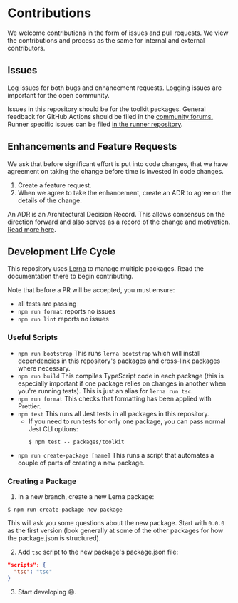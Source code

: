 # Contributions

We welcome contributions in the form of issues and pull requests. We view the contributions and process as the same for internal and external contributors.

## Issues

Log issues for both bugs and enhancement requests. Logging issues are important for the open community.

Issues in this repository should be for the toolkit packages. General feedback for GitHub Actions should be filed in the [community forums.](https://github.community/t5/GitHub-Actions/bd-p/actions) Runner specific issues can be filed [in the runner repository](https://github.com/actions/runner).

## Enhancements and Feature Requests

We ask that before significant effort is put into code changes, that we have agreement on taking the change before time is invested in code changes.

1. Create a feature request.
2. When we agree to take the enhancement, create an ADR to agree on the details of the change.

An ADR is an Architectural Decision Record. This allows consensus on the direction forward and also serves as a record of the change and motivation. [Read more here](../docs/adrs/README.md).

## Development Life Cycle

This repository uses [Lerna](https://github.com/lerna/lerna#readme) to manage multiple packages. Read the documentation there to begin contributing.

Note that before a PR will be accepted, you must ensure:

- all tests are passing
- `npm run format` reports no issues
- `npm run lint` reports no issues

### Useful Scripts

- `npm run bootstrap` This runs `lerna bootstrap` which will install dependencies in this repository's packages and cross-link packages where necessary.
- `npm run build` This compiles TypeScript code in each package (this is especially important if one package relies on changes in another when you're running tests). This is just an alias for `lerna run tsc`.
- `npm run format` This checks that formatting has been applied with Prettier.
- `npm test` This runs all Jest tests in all packages in this repository.
  - If you need to run tests for only one package, you can pass normal Jest CLI options:
    ```console
    $ npm test -- packages/toolkit
    ```
- `npm run create-package [name]` This runs a script that automates a couple of parts of creating a new package.

### Creating a Package

1. In a new branch, create a new Lerna package:

```console
$ npm run create-package new-package
```

This will ask you some questions about the new package. Start with `0.0.0` as the first version (look generally at some of the other packages for how the package.json is structured).

2. Add `tsc` script to the new package's package.json file:

```json
"scripts": {
  "tsc": "tsc"
}
```

3. Start developing 😄.

